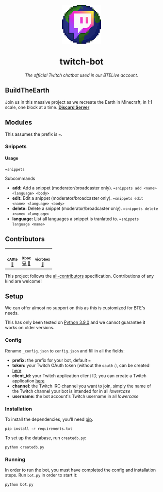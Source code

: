 <div align="center">

<img width="128" src="assets/logo.gif" />

# twitch-bot

_The official Twitch chatbot used in our BTELive account._

</div>

## BuildTheEarth

Join us in this massive project as we recreate the Earth in Minecraft, in 1:1 scale, one block at a time. [**Discord Server**][invite]

## Modules

This assumes the prefix is `=`.

### Snippets

#### Usage

`=snippets`

Subcommands

-   **add:** Add a snippet (moderator/broadcaster only).
    `=snippets add <name> <language> <body>` 
-   **edit:** Edit a snippet (moderator/broadcaster only).
    `=snippets edit <name> <language> <body>`
-   **delete:** Delete a snippet (moderator/broadcaster only).
    `=snippets delete <name> <language>`
-   **language:** List all languages a snippet is tranlated to.
    `=snippets language <name>`

## Contributors

<!-- ALL-CONTRIBUTORS-LIST:START - Do not remove or modify this section -->
<!-- prettier-ignore-start -->
<!-- markdownlint-disable -->
<table>
  <tr>
    <td align="center"><a href="https://github.com/cAttte"><img src="https://avatars.githubusercontent.com/u/26514199?v=4?s=100" width="100px;" alt=""/><br /><sub><b>cAttte</b></sub></a><br /><a href="https://github.com/BuildTheEarth/twitch-bot/commits?author=cAttte" title="Documentation">📖</a></td>
    <td align="center"><a href="http://xboxbedrock.github.io"><img src="https://avatars.githubusercontent.com/u/68715625?v=4?s=100" width="100px;" alt=""/><br /><sub><b>Xbox</b></sub></a><br /><a href="https://github.com/BuildTheEarth/twitch-bot/commits?author=XboxBedrock" title="Code">💻</a> <a href="#projectManagement-XboxBedrock" title="Project Management">📆</a></td>
    <td align="center"><a href="https://github.com/vicrobex"><img src="https://avatars.githubusercontent.com/u/56770982?v=4?s=100" width="100px;" alt=""/><br /><sub><b>vicrobex</b></sub></a><br /><a href="#design-vicrobex" title="Design">🎨</a></td>
  </tr>
</table>

<!-- markdownlint-restore -->
<!-- prettier-ignore-end -->

<!-- ALL-CONTRIBUTORS-LIST:END -->

This project follows the [all-contributors](https://allcontributors.org) specification. Contributions of any kind are welcome!

## Setup

We can offer almost no support on this as this is customized for BTE's needs.

This has only been tested on [Python 3.9.0](https://www.python.org/downloads/release/python-390/) and we cannot guarantee it works on older versions.

### Config

Rename `_config.json` to `config.json` and fill in all the fields:

-   **prefix:** the prefix for your bot, default `=`
-   **token:** your Twitch OAuth token (without the `oauth:`), can be created [here](https://twitchapps.com/tmi/)
-   **client_id:** your Twitch application client ID, you can create a Twitch application [here](https://dev.twitch.tv/console/apps)
-   **channel:** the Twitch IRC channel you want to join, simply the name of the Twitch channel your bot is intended for in all *lowercase*
-   **username:** the bot account's Twitch username in all *lowercase*

### Installation

To install the dependencies, you'll need [pip](https://pypi.org/project/pip/).

    pip install -r requirements.txt

To set up the database, run `createdb.py`:

    python createdb.py

### Running

In order to run the bot, you must have completed the config and installation steps. Run `bot.py` in order to start it:

    python bot.py

<!-- References -->

[invite]: https://discord.gg/QEkPmBy
